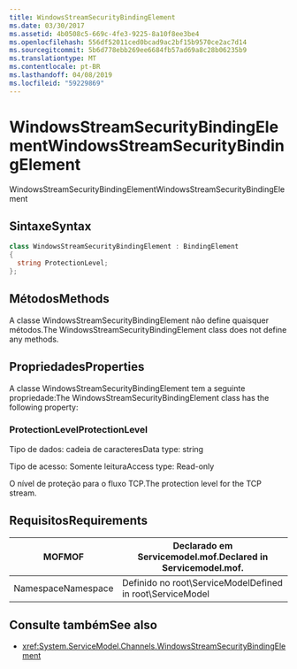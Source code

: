 ```yaml
---
title: WindowsStreamSecurityBindingElement
ms.date: 03/30/2017
ms.assetid: 4b0508c5-669c-4fe3-9225-8a10f8ee3be4
ms.openlocfilehash: 556df52011ced0bcad9ac2bf15b9570ce2ac7d14
ms.sourcegitcommit: 5b6d778ebb269ee6684fb57ad69a8c28b06235b9
ms.translationtype: MT
ms.contentlocale: pt-BR
ms.lasthandoff: 04/08/2019
ms.locfileid: "59229869"
---
```

# <a name="windowsstreamsecuritybindingelement"></a><span data-ttu-id="c4134-102">WindowsStreamSecurityBindingElement</span><span class="sxs-lookup"><span data-stu-id="c4134-102">WindowsStreamSecurityBindingElement</span></span>
<span data-ttu-id="c4134-103">WindowsStreamSecurityBindingElement</span><span class="sxs-lookup"><span data-stu-id="c4134-103">WindowsStreamSecurityBindingElement</span></span>  
  
## <a name="syntax"></a><span data-ttu-id="c4134-104">Sintaxe</span><span class="sxs-lookup"><span data-stu-id="c4134-104">Syntax</span></span>  
  
```csharp
class WindowsStreamSecurityBindingElement : BindingElement  
{  
  string ProtectionLevel;  
};  
```  
  
## <a name="methods"></a><span data-ttu-id="c4134-105">Métodos</span><span class="sxs-lookup"><span data-stu-id="c4134-105">Methods</span></span>  
 <span data-ttu-id="c4134-106">A classe WindowsStreamSecurityBindingElement não define quaisquer métodos.</span><span class="sxs-lookup"><span data-stu-id="c4134-106">The WindowsStreamSecurityBindingElement class does not define any methods.</span></span>  
  
## <a name="properties"></a><span data-ttu-id="c4134-107">Propriedades</span><span class="sxs-lookup"><span data-stu-id="c4134-107">Properties</span></span>  
 <span data-ttu-id="c4134-108">A classe WindowsStreamSecurityBindingElement tem a seguinte propriedade:</span><span class="sxs-lookup"><span data-stu-id="c4134-108">The WindowsStreamSecurityBindingElement class has the following property:</span></span>  
  
### <a name="protectionlevel"></a><span data-ttu-id="c4134-109">ProtectionLevel</span><span class="sxs-lookup"><span data-stu-id="c4134-109">ProtectionLevel</span></span>  
 <span data-ttu-id="c4134-110">Tipo de dados: cadeia de caracteres</span><span class="sxs-lookup"><span data-stu-id="c4134-110">Data type: string</span></span>  
  
 <span data-ttu-id="c4134-111">Tipo de acesso: Somente leitura</span><span class="sxs-lookup"><span data-stu-id="c4134-111">Access type: Read-only</span></span>  
  
 <span data-ttu-id="c4134-112">O nível de proteção para o fluxo TCP.</span><span class="sxs-lookup"><span data-stu-id="c4134-112">The protection level for the TCP stream.</span></span>  
  
## <a name="requirements"></a><span data-ttu-id="c4134-113">Requisitos</span><span class="sxs-lookup"><span data-stu-id="c4134-113">Requirements</span></span>  
  
|<span data-ttu-id="c4134-114">MOF</span><span class="sxs-lookup"><span data-stu-id="c4134-114">MOF</span></span>|<span data-ttu-id="c4134-115">Declarado em Servicemodel.mof.</span><span class="sxs-lookup"><span data-stu-id="c4134-115">Declared in Servicemodel.mof.</span></span>|  
|---------|-----------------------------------|  
|<span data-ttu-id="c4134-116">Namespace</span><span class="sxs-lookup"><span data-stu-id="c4134-116">Namespace</span></span>|<span data-ttu-id="c4134-117">Definido no root\ServiceModel</span><span class="sxs-lookup"><span data-stu-id="c4134-117">Defined in root\ServiceModel</span></span>|  
  
## <a name="see-also"></a><span data-ttu-id="c4134-118">Consulte também</span><span class="sxs-lookup"><span data-stu-id="c4134-118">See also</span></span>

- <xref:System.ServiceModel.Channels.WindowsStreamSecurityBindingElement>
